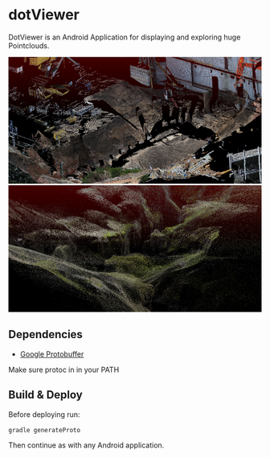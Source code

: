 # dotViewer

DotViewer is an Android Application for displaying and exploring 
huge Pointclouds.

![example_picture](https://raw.githubusercontent.com/garlicPasta/AndroidPointCloudVisualizer/master/readme/img/bstelle_mid4.png)
![example_picture2](https://raw.githubusercontent.com/garlicPasta/AndroidPointCloudVisualizer/master/readme/img/close_terra1.png)


## Dependencies 

* [Google Protobuffer]("https://developers.google.com/protocol-buffers/")

Make sure protoc in in your PATH

## Build & Deploy

Before deploying run:

    gradle generateProto

Then continue as with any Android application.

